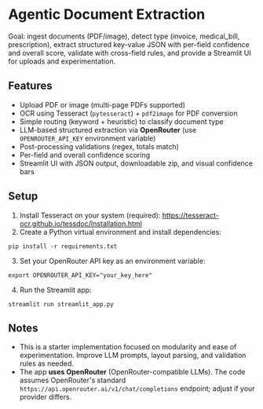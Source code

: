 # Agentic Document Extraction
Goal: ingest documents (PDF/image), detect type (invoice, medical_bill, prescription), extract structured key-value JSON with per-field confidence and overall score, validate with cross-field rules, and provide a Streamlit UI for uploads and experimentation.

## Features
- Upload PDF or image (multi-page PDFs supported)
- OCR using Tesseract (`pytesseract`) + `pdf2image` for PDF conversion
- Simple routing (keyword + heuristic) to classify document type
- LLM-based structured extraction via **OpenRouter** (use `OPENROUTER_API_KEY` environment variable)
- Post-processing validations (regex, totals match)
- Per-field and overall confidence scoring
- Streamlit UI with JSON output, downloadable zip, and visual confidence bars

## Setup
1. Install Tesseract on your system (required): https://tesseract-ocr.github.io/tessdoc/Installation.html
2. Create a Python virtual environment and install dependencies:
```
pip install -r requirements.txt
```
3. Set your OpenRouter API key as an environment variable:
```
export OPENROUTER_API_KEY="your_key_here"
```
4. Run the Streamlit app:
```
streamlit run streamlit_app.py
```
## Notes
- This is a starter implementation focused on modularity and ease of experimentation. Improve LLM prompts, layout parsing, and validation rules as needed.
- The app **uses OpenRouter** (OpenRouter-compatible LLMs). The code assumes OpenRouter's standard `https://api.openrouter.ai/v1/chat/completions` endpoint; adjust if your provider differs.
